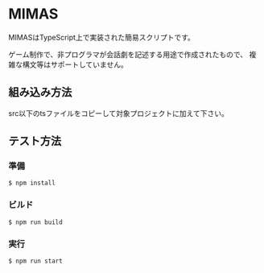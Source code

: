 MIMAS
============================================================

MIMASはTypeScript上で実装された簡易スクリプトです。

ゲーム制作で、非プログラマが会話劇を記述する用途で作成されたもので、
複雑な構文等はサポートしていません。


組み込み方法
------------------------------

src以下のtsファイルをコピーして対象プロジェクトに加えて下さい。



テスト方法
------------------------------

### 準備

```
$ npm install
```

### ビルド

```
$ npm run build
```

### 実行

```
$ npm run start
```
